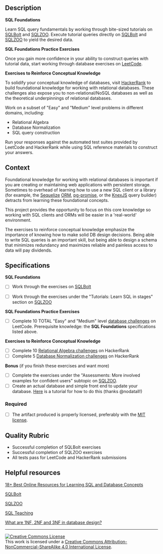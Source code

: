## Description

**SQL Foundations**

Learn SQL query fundamentals by working through bite-sized tutorials on [SQLBolt](https://sqlbolt.com/) and [SQLZOO](http://sqlzoo.net/). Execute tutorial queries directly on [SQLBolt](https://sqlbolt.com/) and [SQLZOO](http://sqlzoo.net/) to yield the desired data.

**SQL Foundations Practice Exercises**

Once you gain more confidence in your ability to construct queries with tutorial data, start working through database exercises on [LeetCode](https://leetcode.com/problemset/database/).

**Exercises to Reinforce Conceptual Knowledge**

To solidify your conceptual knowledge of databases, visit [HackerRank](https://www.hackerrank.com/domains/databases/relational-algebra) to build foundational knowledge for working with relational databases. These challenges also expose you to non-relational/NoSQL databases as well as the theoretical underpinnings of relational databases.

Work on a subset of "Easy" and "Medium" level problems in different domains, including:

* Relational Algebra
* Database Normalization
* SQL query construction  

Run your responses against the automated test suites provided by LeetCode and HackerRank while using SQL reference materials to construct your answers.


## Context

Foundational knowledge for working with relational databases is important if you are creating or maintaining web applications with persistent storage. Sometimes to overhead of learning how to use a new SQL client or a library (for example, the [Sequelize](http://docs.sequelizejs.com/en/v3/) [ORM](https://en.wikipedia.org/wiki/Object-relational_mapping), [pg-promise](https://github.com/vitaly-t/pg-promise), or the [KnexJS](http://knexjs.org/) query builder) detracts from learning these foundational concepts. 

This project provides the opportunity to focus on this core knowledge so working with SQL clients and ORMs will be easier in a 'real-world' environment.

The exercises to reinforce conceptual knowledge emphasize the importance of knowing how to make solid DB design decisions. Being able to write SQL queries is an important skill, but being able to design a schema that minimizes redundancy and maximizes reliable and painless access to data will pay dividends.


## Specifications


**SQL Foundations**

- [ ] Work through the exercises on [SQLBolt](https://sqlbolt.com/)
- [ ] Work through the exercises under the "Tutorials: Learn SQL in stages" section on [SQLZOO](http://sqlzoo.net/)


**SQL Foundations Practice Exercises**

- [ ] Complete 10 TOTAL "Easy" and "Medium" level [database challenges](https://leetcode.com/problemset/database/) on LeetCode. Prerequisite knowledge: the **SQL Foundations** specifications listed above.


**Exercises to Reinforce Conceptual Knowledge**

- [ ] Complete 10 [Relational Algebra challenges](https://www.hackerrank.com/domains/databases/relational-algebra/difficulty/all/page/1) on HackerRank
- [ ] Complete 5 [Database Normalization challenges](https://www.hackerrank.com/domains/databases/database-normalization/difficulty/all/page/1) on HackerRank

**Bonus** (if you finish these exercises and want more)

- [ ] Complete the exercises under the "Assessments: More involved examples for confident users" subtopic on [SQLZOO](http://sqlzoo.net/).
- [ ] Create an actual database and simple front end to update your database. [Here](http://mherman.org/blog/2016/03/13/designing-a-restful-api-with-node-and-postgres/#.WAqKX5MrKRt) is a tutorial for how to do this (thanks @nodatall!)

### Required

- [ ] The artifact produced is properly licensed, preferably with the [MIT license][mit-license].

## Quality Rubric

- Successful completion of SQLBolt exercises
- Successful completion of SQLZOO exercises
- All tests pass for LeetCode and HackerRank submissions

## Helpful resources

[18+ Best Online Resources for Learning SQL and Database Concepts](http://www.vertabelo.com/blog/notes-from-the-lab/18-best-online-resources-for-learning-sql-and-database)

[SQLBolt](https://sqlbolt.com/)

[SQLZOO](http://sqlzoo.net/)

[SQL Teaching](https://www.sqlteaching.com/)

[What are 1NF, 2NF and 3NF in database design?](http://stackoverflow.com/questions/723998/what-are-1nf-2nf-and-3nf-in-database-design/724032#724032)

---

<!-- LICENSE -->

<a rel="license" href="http://creativecommons.org/licenses/by-nc-sa/4.0/"><img alt="Creative Commons License" style="border-width:0" src="https://i.creativecommons.org/l/by-nc-sa/4.0/80x15.png" /></a>
<br />This work is licensed under a <a rel="license" href="http://creativecommons.org/licenses/by-nc-sa/4.0/">Creative Commons Attribution-NonCommercial-ShareAlike 4.0 International License</a>.

[mit-license]: https://opensource.org/licenses/MIT
